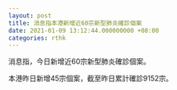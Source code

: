 ```yaml
---
layout: post
title: 消息指本港新增近60宗新型肺炎確診個案
date: 2021-01-09 13:12:44.000000000 +08:00
categories: rthk
---
```


消息指，今日新增近60宗新型肺炎確診個案。

本港昨日新增45宗個案，截至昨日累計確診9152宗。
